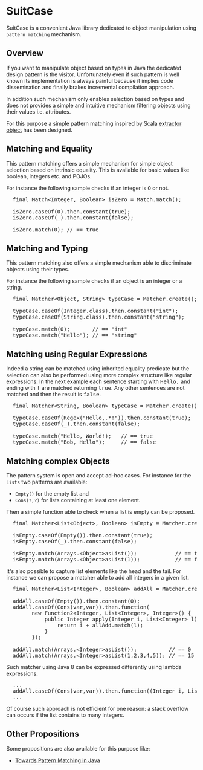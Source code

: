 SuitCase
========

SuitCase is a convenient Java library dedicated to object manipulation using `pattern matching` mechanism.

Overview
--------

If you want to manipulate object based on types in Java the dedicated design pattern is the visitor.
Unfortunately even if such pattern is well known its implementation is always painful because it implies
code dissemination and finally brakes incremental compilation approach.

In addition such mechanism only enables selection based on types and does not provides a simple and
intuitive mechanism filtering objects using their values i.e. attributes.

For this purpose a simple pattern matching inspired by Scala [extractor object](http://www.scala-lang.org/node/112)
has been designed.

Matching and Equality
---------------------

This pattern matching offers a simple mechanism for simple object selection based on intrinsic equality.
This is available for basic values like boolean, integers etc. and POJOs.

For instance the following sample checks if an integer is <tt>O</tt> or not.

<pre>
  final Match&lt;Integer, Boolean> isZero = Match.match();

  isZero.caseOf(0).then.constant(true);
  isZero.caseOf(_).then.constant(false);
    
  isZero.match(0); // == true
</pre>

Matching and Typing
-------------------

This pattern matching also offers a simple mechanism able to discriminate objects using their types.

For instance the following sample checks if an object is an integer or a string.

<pre>
  final Matcher&lt;Object, String> typeCase = Matcher.create();

  typeCase.caseOf(Integer.class).then.constant("int");
  typeCase.caseOf(String.class).then.constant("string");

  typeCase.match(0);       // == "int"
  typeCase.match("Hello"); // == "string"
</pre>

Matching using Regular Expressions
----------------------------------

Indeed a string can be matched using inherited equality predicate but the selection can also be performed using
more complex structure like regular expressions. In the next example each sentence starting with <tt>Hello,</tt>
and ending with <tt>!</tt> are matched returning <tt>true</tt>. Any other sentences are not matched and then the
result is <tt>false</tt>.

<pre>
  final Matcher&lt;String, Boolean> typeCase = Matcher.create();

  typeCase.caseOf(Regex("Hello,.*!")).then.constant(true);
  typeCase.caseOf(_).then.constant(false);

  typeCase.match("Hello, World!);   // == true
  typeCase.match("Bob, Hello");     // == false
</pre>

Matching complex Objects 
------------------------

The pattern system is open and accept ad-hoc cases. For instance for the `Lists` two patterns are available:
* `Empty()` for the empty list and
* `Cons(?,?)` for lists containing at least one element.

Then a simple function able to check when a list is empty can be proposed.

<pre>
  final Matcher&lt;List&lt;Object>, Boolean> isEmpty = Matcher.create();

  isEmpty.caseOf(Empty()).then.constant(true);
  isEmpty.caseOf(_).then.constant(false);

  isEmpty.match(Arrays.&lt;Object>asList());            // == true
  isEmpty.match(Arrays.&lt;Object>asList(1));           // == false
</pre>

It's also possible to capture list elements like the head and the tail. For instance we can propose a matcher
able to add all integers in a given list.

<pre>
  final Matcher&lt;List&lt;Integer>, Boolean> addAll = Matcher.create();

  addAll.caseOf(Empty()).then.constant(0);
  addAll.caseOf(Cons(var,var)).then.function(
        new Function2&lt;Integer, List&lt;Integer>, Integer>() {
            public Integer apply(Integer i, List&lt;Integer> l) {
                return i + allAdd.match(l);
            }
        });

  addAll.match(Arrays.&lt;Integer>asList());          // == 0
  addAll.match(Arrays.&lt;Integer>asList(1,2,3,4,5)); // == 15
</pre>

Such matcher using Java 8 can be expressed differently using lambda expressions.

<pre>
  ...
  addAll.caseOf(Cons(var,var)).then.function((Integer i, List&lt;Integer> l) -> i + allAdd.match(l));
  ...
</pre>

Of course such approach is not efficient for one reason: a stack overflow can occurs if the list contains
to many integers.

Other Propositions
------------------

Some propositions are also available for this purpose like:
* [Towards Pattern Matching in Java](http://kerflyn.wordpress.com/2012/05/09/towards-pattern-matching-in-java/)